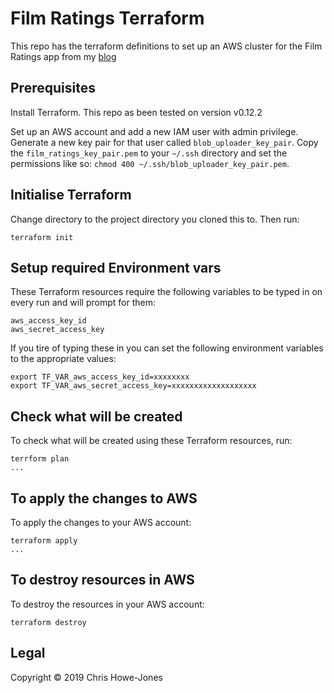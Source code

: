 # Film Ratings Terraform

This repo has the terraform definitions to set up an AWS cluster for
the Film Ratings app from my [blog](https://circleci.com/blog/deploy-a-clojure-web-application-to-aws-using-terraform/)

## Prerequisites

Install Terraform. This repo as been tested on version v0.12.2

Set up an AWS account and add a new IAM user with admin
privilege. Generate a new key pair for that user called
`blob_uploader_key_pair`. Copy the `film_ratings_key_pair.pem` to your
`~/.ssh` directory and set the permissions like so: `chmod 400
~/.ssh/blob_uploader_key_pair.pem`.

## Initialise Terraform

Change directory to the project directory you cloned this to. Then
run:

``` shell
terraform init
```
## Setup required Environment vars

These Terraform resources require the following variables to be typed
in on every run and will prompt for them:

```
aws_access_key_id
aws_secret_access_key
```

If you tire of typing these in you can set the following environment
variables to the appropriate values:

``` shell
export TF_VAR_aws_access_key_id=xxxxxxxx
export TF_VAR_aws_secret_access_key=xxxxxxxxxxxxxxxxxxx
```

## Check what will be created

To check what will be created using these Terraform resources, run:

``` shell
terrform plan
...
```

## To apply the changes to AWS

To apply the changes to your AWS account:

``` shell
terraform apply
...
```

## To destroy resources in AWS

To destroy the resources in your AWS account:

``` shell
terraform destroy

```

## Legal

Copyright © 2019 Chris Howe-Jones
